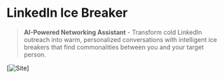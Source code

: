# LinkedIn Ice Breaker

> **AI-Powered Networking Assistant** - Transform cold LinkedIn outreach into warm, personalized conversations with intelligent ice breakers that find commonalities between you and your target person.

[![Site](https://icebreaker-ai.vercel.app)]